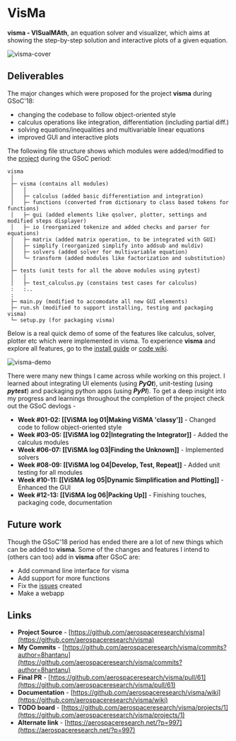 # VisMa
**visma - VISualMAth**, an equation solver and visualizer, which aims at showing the step-by-step solution and interactive plots of a given equation.

![visma-cover](/assets/img/visma/cover.jpg)

## Deliverables

The major changes which were proposed for the project **visma** during GSoC'18:

- changing the codebase to follow object-oriented style
- calculus operations like integration, differentiation (including partial diff.)
- solving equations/inequalities and multivariable linear equations
- improved GUI and interactive plots

The following file structure shows which modules were added/modified to the [project](https://github.com/aerospaceresearch/visma) during the GSoC period:

```
visma
 │
 ├─ visma (contains all modules)
 │   │
 │   ├─ calculus (added basic differentiation and integration)
 │   ├─ functions (converted from dictionary to class based tokens for functions)
 │   ├─ gui (added elements like qsolver, plotter, settings and modified steps displayer)
 │   ├─ io (reorganized tokenize and added checks and parser for equations)
 │   ├─ matrix (added matrix operation, to be integrated with GUI)
 │   ├─ simplify (reorganized simplify into addsub and muldiv)
 │   ├─ solvers (added solver for multivariable equation)
 │   └─ transform (added modules like factorization and substitution)
 │
 ├─ tests (unit tests for all the above modules using pytest)
 │   │
 │   ├─ test_calculus.py (constains test cases for calculus)
 :   :..
 :
 ├─ main.py (modified to accomodate all new GUI elements)
 ├─ run.sh (modified to support installing, testing and packaging visma)
 └─ setup.py (for packaging visma)
```

Below is a real quick demo of some of the features like calculus, solver, plotter etc which were implemented in visma. To experience **visma** and explore all features, go to the [install guide](https://github.com/aerospaceresearch/visma/blob/master/README.md#installation) or [code wiki](https://github.com/aerospaceresearch/visma/wiki).

![visma-demo](/assets/img/visma/demos/final.gif)

There were many new things I came across while working on this project. I learned about integrating UI elements (using **_PyQt_**), unit-testing (using **_pytest_**) and packaging python apps (using **_PyPI_**). To get a deep insight into my progress and learnings throughout the completion of the project check out the GSoC devlogs -

- **Week #01-02: [[ViSMA log 01\|Making ViSMA 'classy']]** - Changed code to follow object-oriented style
- **Week #03-05: [[ViSMA log 02\|Integrating the Integrator]]** - Added the calculus modules
- **Week #06-07: [[ViSMA log 03\|Finding the Unknown]]** - Implemented solvers
- **Week #08-09: [[ViSMA log 04\|Develop, Test, Repeat]]** - Added unit testing for all modules
- **Week #10-11: [[ViSMA log 05\|Dynamic Simplification and Plotting]]** - Enhanced the GUI
- **Week #12-13: [[ViSMA log 06\|Packing Up]]** - Finishing touches, packaging code, documentation

## Future work

Though the GSoC'18 period has ended there are a lot of new things which can be added to **visma**. Some of the changes and features I intend to (others can too) add in **visma** after GSoC are:

- Add command line interface for visma
- Add support for more functions
- Fix the [issues](https://github.com/aerospaceresearch/visma/issues) created
- Make a webapp

## Links

- **Project Source** - [https://github.com/aerospaceresearch/visma](https://github.com/aerospaceresearch/visma)
- **My Commits** - [https://github.com/aerospaceresearch/visma/commits?author=8hantanu](https://github.com/aerospaceresearch/visma/commits?author=8hantanu)
- **Final PR** - [https://github.com/aerospaceresearch/visma/pull/61](https://github.com/aerospaceresearch/visma/pull/61)
- **Documentation** - [https://github.com/aerospaceresearch/visma/wiki](https://github.com/aerospaceresearch/visma/wiki)
- **TODO board** - [https://github.com/aerospaceresearch/visma/projects/1](https://github.com/aerospaceresearch/visma/projects/1)
- **Alternate link** - [https://aerospaceresearch.net/?p=997](https://aerospaceresearch.net/?p=997)

